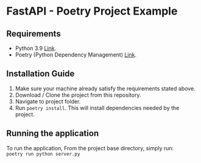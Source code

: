 # FastAPI - Poetry Project Example

## Requirements

- Python 3.9 [Link](https://www.python.org/downloads/release/python-390/).
- Poetry (Python Dependency Management) [Link](https://python-poetry.org/docs/#installation).

## Installation Guide

1. Make sure your machine already satisfy the requirements stated above.
2. Download / Clone the project from this repository.
3. Navigate to project folder.
4. Run `poetry install`. This will install dependencies needed by the project.

## Running the application

To run the application, From the project base directory, simply run:  
```poetry run python server.py```
